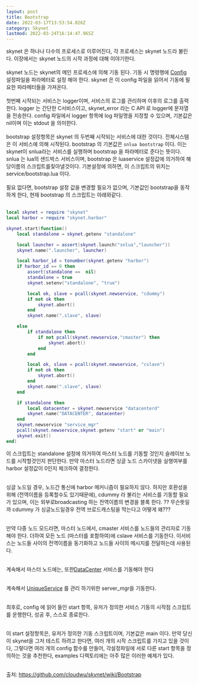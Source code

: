 ```yaml
---
layout: post
title: Bootstrap
date: 2022-03-17T13:53:54.026Z
category: Skynet
lastmod: 2022-03-24T16:14:47.965Z
---
```


skynet 은 하나나 다수의 프로세스로 이루어진다, 각 프로세스는 skynet 노드라 불린다. 이장에서는 skynet 노드의 시작 과정에 대해 이야기한다.  
<BR>
skynet 노드는 skynet의 메인 프로세스에 의해 기동 된다. 기동 시 명령행에 [Config](2022-03-17-Config.md)  설정파일을 파라메터로 설정 해야 한다. skynet 은 이 config 파일을 읽어서 기동에 필요한 파라메터들을 가져온다.  
<BR>
첫번째 시작되는 서비스는 logger이며, 서비스의 로그를 관리하며 이후의 로그를 출력한다. logger 는 간단한  C서비스이고, skynet_error 라는 C API 로 logger에 문자열을 전송한다. config 파일에서 logger 항목에 log 파일명을 지정할 수 있으며, 기본값은 nil이며 이는 stdout 을 의미한다.  
<BR>
bootstrap 설정항목은 skynet 의 두번째 시작되는 서비스에 대한 것이다. 전체시스템은 이 서비스에 의해 시작된다. bootstrap 의 기본값은 `snlua bootstrap` 이다.  이는 skynet이 snlua라는 서비스를 실행하며 bootstrap 을 파라메터로 준다는 뜻이다.  snlua 는 lua의 샌드박스 서비스이며, bootstrap 은 luaservice 설정값에 의거하여  해당이름의 스크립트를칮아낼것이다.  기본설정에 의하면, 이 스크립트의 위치는 service/bootstrap.lua 이다.  
<BR>
필요 없다면,  bootstrap 설정 값을 변경할 필요가 없으며, 기본값인 bootstrap을 동작하게 한다, 현재 bootstrap 의 스크립트는 아래와같다.  
<BR>

```lua
local skynet = require "skynet"
local harbor = require "skynet.harbor"

skynet.start(function()
	local standalone = skynet.getenv "standalone"

	local launcher = assert(skynet.launch("snlua","launcher"))
	skynet.name(".launcher", launcher)

	local harbor_id = tonumber(skynet.getenv "harbor")
	if harbor_id == 0 then
		assert(standalone ==  nil)
		standalone = true
		skynet.setenv("standalone", "true")

		local ok, slave = pcall(skynet.newservice, "cdummy")
		if not ok then
			skynet.abort()
		end
		skynet.name(".slave", slave)

	else
		if standalone then
			if not pcall(skynet.newservice,"cmaster") then
				skynet.abort()
			end
		end

		local ok, slave = pcall(skynet.newservice, "cslave")
		if not ok then
			skynet.abort()
		end
		skynet.name(".slave", slave)
	end

	if standalone then
		local datacenter = skynet.newservice "datacenterd"
		skynet.name("DATACENTER", datacenter)
	end
	skynet.newservice "service_mgr"
	pcall(skynet.newservice,skynet.getenv "start" or "main")
	skynet.exit()
end)
```

이 스크립트는 standalone 설정에 의거하여 마스터 노드를 기동할 것인지 슬레이브 노드를 시작할것인지 판단한다. 만약 마스터 노드라면 싱글 노드 스카이넷을 실행여부를 harbor 설정값이 0인지 체크하여 결정한다.  
<BR>

싱글 노드일 경우, 노드간 통신에 harbor 메커니즘이 필요하지 않다. 하지만 호환성을 위해 (전역이름을 등록할수도 있기때문에), cdummy 라 불리는 서비스를 기동할 필요가 있으며, 이는 외부로broadcasting 하는 전역이름의 변경을 블록 한다.  ?? 무슨뜻일까 cdummy 가 싱글노드일경우 전역 브로드캐스팅을 막는다고 어떻게 왜???  
<BR>

만약 다중 노드 모드라면, 마스터 노드에서, cmaster 서비스를 노드들의 관리자로 기동해야 한다. 더하여 모든 노드 (마스터를 포함하여)에 cslave 서비스를 기동한다.  이서비스는 노드들 사이의 전역이름을 동기화하고 노드들 사이의 메시지를 전달하는데 사용된다.  
<BR>

계속해서 마스터 노드에는, 또한[DataCenter](2022-03-17-DataCenter.md) 서비스를 기동해야 한다  
<BR>

계속해서 [UniqueService](2022-03-17-UniqueService.md) 를 관리 하기위한 server_mgr을 기동한다.  
<BR>

최후로, config 에 읽어 들인 start 항목, 유저가 정의한 서비스 기동의 시작점 스크립트를 운행한다, 성공 후, 스스로 종료한다.  
<BR>

이 start 설정항목은, 유저가 정의한 기동 스크립트이며, 기본값은 main 이다. 만약 당신이 skynet을 그저 테스트 하려고 한다면, 여러 개의 시작 스크립트를 가지고 있을 것이다,  그렇다면 여러 개의 config 함수를 만들어, 각설정파일에 서로 다른 start 항목을 정의하는 것을 추천한다, examples 디렉토리에는 아주 많은 이러한 예제가 있다.  
<BR>

출처: <https://github.com/cloudwu/skynet/wiki/Bootstrap> 
